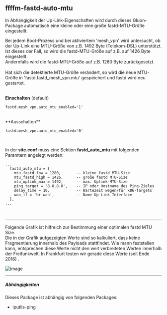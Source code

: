 ## ffffm-fastd-auto-mtu

In Abhängigkeit der Up-Link-Eigenschaften wird durch dieses Gluon-Package automatisch eine kleine oder eine große fastd-MTU-Größe eingestellt.<br>

Bei jedem Boot-Prozess und bei aktiviertem 'mesh_vpn' wird untersucht, ob der Up-Link eine MTU-Größe von z.B. 1492 Byte (Telekom-DSL) unterstützt.<br>
Ist dieses der Fall, so wird die fastd-MTU-Größe auf z.B. auf 1426 Byte eingestellt.<br>
Andernfalls wird die fastd-MTU-Größe auf z.B. 1280 Byte zurückgesetzt.<br>
<br>
Hat sich die detektierte MTU-Größe verändert, so wird die neue MTU-Größe in 'fastd.fastd_mesh_vpn.mtu' gespeichert und fastd wird neu gestartet.<br>
<br>

**Einschalten** (default)

```
fastd.mesh_vpn.auto_mtu_enabled='1'
```
<br>
**Ausschalten**

```
fastd.mesh_vpn.auto_mtu_enabled='0'
```
<br>

In der **site.conf** muss eine Sektion **fastd_auto_mtu** mit folgenden Paramtern angelegt werden:<br>

```
...
  fastd_auto_mtu = {
    mtu_fastd_low = 1280,       -- kleine fastd MTU-Size
    mtu_fastd_high = 1426,      -- große fastd MTU-Size
    mtu_uplink_max = 1492,      -- max. Uplink-MTU-Size
    ping_target = '8.8.8.8',    -- IP oder Hostname des Ping-Zieles
    delay_time = 10,            -- Wartezeit wegen/für x86-Targets
    wan_if = 'br-wan',          -- Name Up-Link Interface
  },
...
```
<br>

---

Folgende Grafik ist hilfreich zur Bestimmung einer optimalen fastd MTU Size.  
Die in der Grafik aufgezeigten Werte sind so kalkuliert, dass keine Fragmentierung innerhalb des Payloads stattfindet.
Wie mann feststellen kann, entsprechen diese Werte nicht den weit verbreiteten Werten innerhalb der Freifunkwelt. In Frankfurt testen wir gerade diese Werte (seit Ende 2016) .  

![image](https://camo.githubusercontent.com/101dc476455d2eae69f958544993670cfba65289/68747470733a2f2f66666d2e6672656966756e6b2e6e65742f77702d636f6e74656e742f75706c6f6164732f323031362f31312f422e412e542e4d2e412e4e2d4d54552d63616c63756c6174696f6e2d68656c7065722d73686565742e706e67)

---

##### Abhängigkeiten
Dieses Package ist abhängig von folgenden Packages:<br>
 - iputils-ping
